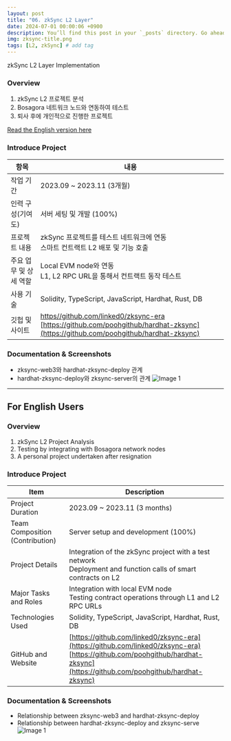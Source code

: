 ```yaml
---
layout: post
title: "06. zkSync L2 Layer"
date: 2024-07-01 00:00:06 +0900
description: You’ll find this post in your `_posts` directory. Go ahead and edit it and re-build the site to see your changes. # Add post description (optional)
img: zksync-title.png
tags: [L2, zkSync] # add tag
---
```

zkSync L2 Layer Implementation

### Overview
1. zkSync L2 프로젝트 분석
2. Bosagora 네트워크 노드와 연동하여 테스트
3. 퇴사 후에 개인적으로 진행한 프로젝트

[Read the English version here](#for-english-users")

### Introduce Project

| 항목 | 내용 |
| ----- | --- |
| 작업 기간 | 2023.09 ~ 2023.11 (3개월)|
| 인력 구성(기여도) | 서버 세팅 및 개발 (100%) |
| 프로젝트 내용 | zkSync 프로젝트를 테스트 네트워크에 연동 <br> 스마트 컨트랙트 L2 배포 및 기능 호출 |
| 주요 업무 및 상세 역할| Local EVM node와 연동 <br> L1, L2 RPC URL을 통해서 컨트랙트 동작 테스트 |
| 사용 기술 | Solidity, TypeScript, JavaScript, Hardhat, Rust, DB |
| 깃헙 및 사이트 | [https//github.com/linked0/zksync-era](https://github.com/linked0/zksync-era) <br> [https://github.com/poohgithub/hardhat-zksync](https://github.com/poohgithub/hardhat-zksync) |


### Documentation & Screenshots
- zksync-web3와 hardhat-zksync-deploy 관계
- hardhat-zksync-deploy와 zksync-server의 관계
![Image 1]({{site.baseurl}}/assets/img/zksync-1.png)

---
## For English Users
### Overview
1. zkSync L2 Project Analysis
2. Testing by integrating with Bosagora network nodes
3. A personal project undertaken after resignation

### Introduce Project

| Item | Description |
| ----- | --- |
| Project Duration | 2023.09 ~ 2023.11 (3 months) |
| Team Composition (Contribution) | Server setup and development (100%) |
| Project Details | Integration of the zkSync project with a test network <br> Deployment and function calls of smart contracts on L2 |
| Major Tasks and Roles | Integration with local EVM node <br> Testing contract operations through L1 and L2 RPC URLs |
| Technologies Used | Solidity, TypeScript, JavaScript, Hardhat, Rust, DB |
| GitHub and Website | [https://github.com/linked0/zksync-era](https://github.com/linked0/zksync-era) <br> [https://github.com/poohgithub/hardhat-zksync](https://github.com/poohgithub/hardhat-zksync) |

### Documentation & Screenshots
- Relationship between zksync-web3 and hardhat-zksync-deploy
- Relationship between hardhat-zksync-deploy and zksync-serve
![Image 1]({{site.baseurl}}/assets/img/zksync-1.png)